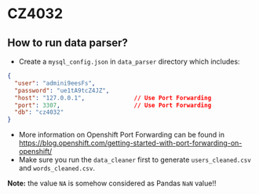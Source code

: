 # CZ4032

## How to run data parser?
- Create a ```mysql_config.json``` in ```data_parser``` directory which includes:

```json
{
  "user": "admini9eesFs",
  "password": "ue1tA9tcZ4JZ",
  "host": "127.0.0.1",              // Use Port Forwarding
  "port": 3307,                     // Use Port Forwarding
  "db": "cz4032"
}
```

- More information on Openshift Port Forwarding can be found in https://blog.openshift.com/getting-started-with-port-forwarding-on-openshift/
- Make sure you run the ```data_cleaner``` first to generate ```users_cleaned.csv``` and ```words_cleaned.csv```.

**Note:** the value ```NA``` is somehow considered as Pandas ```NaN``` value!!
